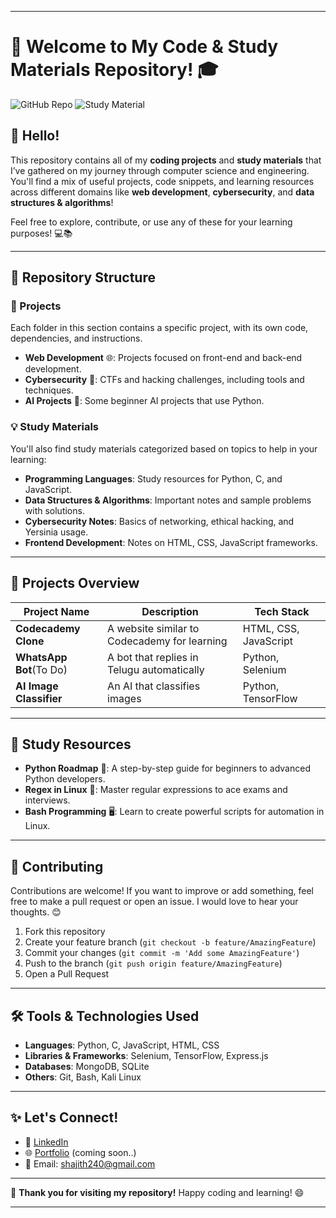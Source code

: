 
---

# 🌟 Welcome to My Code & Study Materials Repository! 🎓

![GitHub Repo](https://img.shields.io/badge/Code-Projects-blue?style=flat-square) ![Study Material](https://img.shields.io/badge/Study-Materials-yellowgreen?style=flat-square)

## 👋 Hello! 
This repository contains all of my **coding projects** and **study materials** that I’ve gathered on my journey through computer science and engineering. You'll find a mix of useful projects, code snippets, and learning resources across different domains like **web development**, **cybersecurity**, and **data structures & algorithms**!

Feel free to explore, contribute, or use any of these for your learning purposes! 💻📚

---

## 📁 Repository Structure

### 🔨 Projects
Each folder in this section contains a specific project, with its own code, dependencies, and instructions. 
- **Web Development** 🌐: Projects focused on front-end and back-end development.
- **Cybersecurity** 🔐: CTFs and hacking challenges, including tools and techniques.
- **AI Projects** 🤖: Some beginner AI projects that use Python.

### 💡 Study Materials
You'll also find study materials categorized based on topics to help in your learning:
- **Programming Languages**: Study resources for Python, C, and JavaScript.
- **Data Structures & Algorithms**: Important notes and sample problems with solutions.
- **Cybersecurity Notes**: Basics of networking, ethical hacking, and Yersinia usage.
- **Frontend Development**: Notes on HTML, CSS, JavaScript frameworks.

---

## 🚀 Projects Overview

| Project Name       | Description                                 | Tech Stack            |
|--------------------|---------------------------------------------|-----------------------|
| **Codecademy Clone** | A website similar to Codecademy for learning | HTML, CSS, JavaScript  |
| **WhatsApp Bot**(To Do)   | A bot that replies in Telugu automatically   | Python, Selenium       |
| **AI Image Classifier** | An AI that classifies images              | Python, TensorFlow     |

---

## 📝 Study Resources

- **Python Roadmap** 🐍: A step-by-step guide for beginners to advanced Python developers.
- **Regex in Linux** 📜: Master regular expressions to ace exams and interviews.
- **Bash Programming** 🖥️: Learn to create powerful scripts for automation in Linux.

---

## 🤝 Contributing
Contributions are welcome! If you want to improve or add something, feel free to make a pull request or open an issue. I would love to hear your thoughts. 😊

1. Fork this repository
2. Create your feature branch (`git checkout -b feature/AmazingFeature`)
3. Commit your changes (`git commit -m 'Add some AmazingFeature'`)
4. Push to the branch (`git push origin feature/AmazingFeature`)
5. Open a Pull Request

---

## 🛠️ Tools & Technologies Used
- **Languages**: Python, C, JavaScript, HTML, CSS
- **Libraries & Frameworks**: Selenium, TensorFlow, Express.js
- **Databases**: MongoDB, SQLite
- **Others**: Git, Bash, Kali Linux

---

## ✨ Let's Connect!
- 💼 [LinkedIn](https://www.linkedin.com/in/shajith-bathina-203244273/)
- 🌐 [Portfolio](https://your-portfolio-link.com)  (coming soon..)
- 📧 Email: shajith240@gmail.com

---

🌟 **Thank you for visiting my repository!** Happy coding and learning! 😄

---

